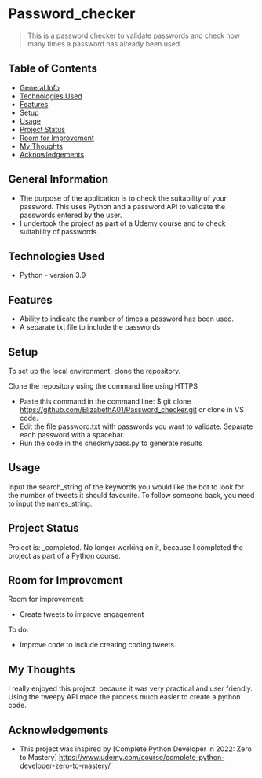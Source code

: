 # Password_checker
> This is a password checker to validate passwords and check how many times a password has already been used. 

## Table of Contents
* [General Info](#general-information)
* [Technologies Used](#technologies-used)
* [Features](#features)
* [Setup](#setup)
* [Usage](#usage)
* [Project Status](#project-status)
* [Room for Improvement](#room-for-improvement)
* [My Thoughts](#my-thoughts)
* [Acknowledgements](#acknowledgements)


## General Information
- The purpose of the application is to check the suitability of your password. This uses Python and a password API to validate the passwords entered by the user. 
- I undertook the project as part of a Udemy course and to check suitability of passwords. 

## Technologies Used
- Python - version 3.9


## Features
- Ability to indicate the number of times a password has been used.
- A separate txt file to include the passwords


## Setup
To set up the local environment, clone the repository. 

Clone the repository using the command line using HTTPS
- Paste this command in the command line: $ git clone https://github.com/ElizabethA01/Password_checker.git or clone in VS code. 
- Edit the file password.txt with passwords you want to validate. Separate each password with a spacebar.
- Run the code in the checkmypass.py to generate results


## Usage
Input the search_string of the keywords you would like the bot to look for the number of tweets it should favourite. 
To follow someone back, you need to input the names_string. 


## Project Status
Project is: _completed. No longer working on it, because I completed the project as part of a Python course.


## Room for Improvement
Room for improvement:
- Create tweets to improve engagement

To do:
- Improve code to include creating coding tweets. 


## My Thoughts
I really enjoyed this project, because it was very practical and user friendly. Using the tweepy API made the process much easier to create a python code. 


## Acknowledgements
- This project was inspired by [Complete Python Developer in 2022: Zero to Mastery] https://www.udemy.com/course/complete-python-developer-zero-to-mastery/

